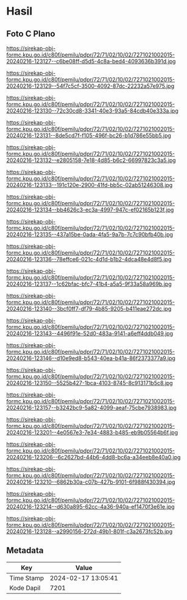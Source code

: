 # Hasil

## Foto C Plano

https://sirekap-obj-formc.kpu.go.id/c80f/pemilu/pdpr/72/71/02/10/02/7271021002015-20240216-123127--c6be08ff-d5d5-4c8a-bed4-4093636b391d.jpg

https://sirekap-obj-formc.kpu.go.id/c80f/pemilu/pdpr/72/71/02/10/02/7271021002015-20240216-123129--54f7c5cf-3500-4092-87dc-22232a57e975.jpg

https://sirekap-obj-formc.kpu.go.id/c80f/pemilu/pdpr/72/71/02/10/02/7271021002015-20240216-123130--72c30cd8-3341-40e3-93a5-84cdb40e333a.jpg

https://sirekap-obj-formc.kpu.go.id/c80f/pemilu/pdpr/72/71/02/10/02/7271021002015-20240216-123131--8de5cd7f-f105-496f-bc26-b1d786e55bb5.jpg

https://sirekap-obj-formc.kpu.go.id/c80f/pemilu/pdpr/72/71/02/10/02/7271021002015-20240216-123132--e2805158-7e18-4d85-b6c2-66997823c3a5.jpg

https://sirekap-obj-formc.kpu.go.id/c80f/pemilu/pdpr/72/71/02/10/02/7271021002015-20240216-123133--191c120e-2900-41fd-bb5c-02ab51246308.jpg

https://sirekap-obj-formc.kpu.go.id/c80f/pemilu/pdpr/72/71/02/10/02/7271021002015-20240216-123134--bb4626c3-ec3a-4997-947c-ef02165b123f.jpg

https://sirekap-obj-formc.kpu.go.id/c80f/pemilu/pdpr/72/71/02/10/02/7271021002015-20240216-123135--437a15be-0ada-4fa5-9a7b-7c7c90bfb40b.jpg

https://sirekap-obj-formc.kpu.go.id/c80f/pemilu/pdpr/72/71/02/10/02/7271021002015-20240216-123136--78effce6-021c-4d1d-b1b2-4dca48e4d8f5.jpg

https://sirekap-obj-formc.kpu.go.id/c80f/pemilu/pdpr/72/71/02/10/02/7271021002015-20240216-123137--1c62bfac-bfc7-41b4-a5a5-9f33a58a969b.jpg

https://sirekap-obj-formc.kpu.go.id/c80f/pemilu/pdpr/72/71/02/10/02/7271021002015-20240216-123140--3bcf0ff7-df79-4b85-9205-b411eae272dc.jpg

https://sirekap-obj-formc.kpu.go.id/c80f/pemilu/pdpr/72/71/02/10/02/7271021002015-20240216-123143--4496f91e-52d0-483a-9141-a6eff4ddb049.jpg

https://sirekap-obj-formc.kpu.go.id/c80f/pemilu/pdpr/72/71/02/10/02/7271021002015-20240216-123146--d10e9ed8-b543-40ea-b41a-86f2373377a9.jpg

https://sirekap-obj-formc.kpu.go.id/c80f/pemilu/pdpr/72/71/02/10/02/7271021002015-20240216-123150--5525b427-1bca-4103-8745-8c913171b5c8.jpg

https://sirekap-obj-formc.kpu.go.id/c80f/pemilu/pdpr/72/71/02/10/02/7271021002015-20240216-123157--b3242bc9-5a82-4099-aeaf-75cbe7938983.jpg

https://sirekap-obj-formc.kpu.go.id/c80f/pemilu/pdpr/72/71/02/10/02/7271021002015-20240216-123201--4e0567e3-7e34-4883-b485-eb9b05564b6f.jpg

https://sirekap-obj-formc.kpu.go.id/c80f/pemilu/pdpr/72/71/02/10/02/7271021002015-20240216-123206--6c2627bd-44b6-4dd8-bc6a-a34eeb8e40a0.jpg

https://sirekap-obj-formc.kpu.go.id/c80f/pemilu/pdpr/72/71/02/10/02/7271021002015-20240216-123210--6862b30a-c07b-427b-9101-6f988f430394.jpg

https://sirekap-obj-formc.kpu.go.id/c80f/pemilu/pdpr/72/71/02/10/02/7271021002015-20240216-123214--d630a895-62cc-4a36-940a-ef1470f3e61e.jpg

https://sirekap-obj-formc.kpu.go.id/c80f/pemilu/pdpr/72/71/02/10/02/7271021002015-20240216-123128--a2990156-272d-49b1-801f-c3a2673fc52b.jpg


## Metadata

| Key        | Value               |
| ---------- | ------------------- |
| Time Stamp | 2024-02-17 13:05:41 |
| Kode Dapil | 7201                |



